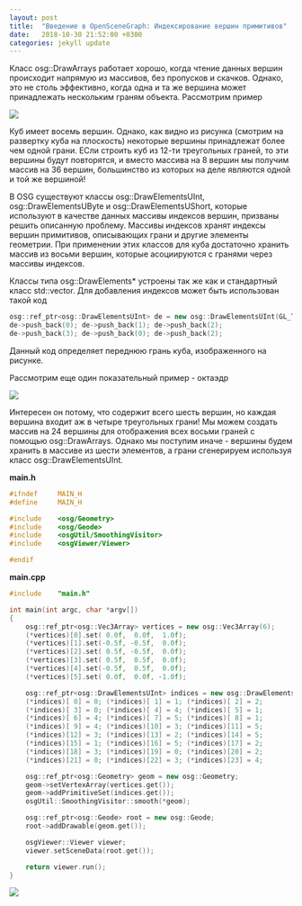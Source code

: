 ```yaml
---
layout: post
title:  "Введение в OpenSceneGraph: Индексирование вершин примитивов"
date:   2018-10-30 21:52:00 +0300
categories: jekyll update
---
```


Класс osg::DrawArrays работает хорошо, когда чтение данных вершин происходит напрямую из массивов, без пропусков и скачков. Однако, это не столь эффективно, когда одна и та же вершина может принадлежать нескольким граням объекта. Рассмотрим пример

![](https://habrastorage.org/webt/yp/is/wm/ypiswmcxzm2uokv9xdreonovmf4.png)

Куб имеет восемь вершин. Однако, как видно из рисунка (смотрим на развертку куба на плоскость) некоторые вершины принадлежат более чем одной грани. ЕСли строить куб из 12-ти треугольных граней, то эти вершины будут повторятся, и вместо массива на 8 вершин мы получим массив на 36 вершин, большинство из которых на деле являются одной и той же вершиной!

В OSG существуют классы osg::DrawElementsUInt, osg::DrawElementsUByte и osg::DrawElementsUShort, которые используют в качестве данных массивы индексов вершин, призваны решить описанную проблему. Массивы индексов хранят индексы вершин примитивов, описывающих грани и другие элементы геометрии. При применении этих классов для куба достаточно хранить массив из восьми вершин, которые асоциируются с гранями через массивы индексов.

Классы типа osg::DrawElements* устроены так же как и стандартный класс std::vector. Для добавления индексов может быть использован такой код

```cpp
osg::ref_ptr<osg::DrawElementsUInt> de = new osg::DrawElementsUInt(GL_TRIANGLES);
de->push_back(0); de->push_back(1); de->push_back(2);
de->push_back(3); de->push_back(0); de->push_back(2); 
```

Данный код определяет переднюю грань куба, изображенного на рисунке. 

Рассмотрим еще один показательный пример - октаэдр

![](https://habrastorage.org/webt/is/cg/3r/iscg3rdq59wftnoy7h1iulgoczk.png)

Интересен он потому, что содержит всего шесть вершин, но каждая вершина входит аж в четыре треугольных грани! Мы можем создать массив на 24 вершины для отображения всех восьми граней с помощью osg::DrawArrays. Однако мы поступим иначе - вершины будем хранить в массиве из шести элементов, а грани сгенерируем используя класс osg::DrawElementsUInt.

**main.h**
```cpp
#ifndef     MAIN_H
#define     MAIN_H

#include    <osg/Geometry>
#include    <osg/Geode>
#include    <osgUtil/SmoothingVisitor>
#include    <osgViewer/Viewer>

#endif
```

**main.cpp**
```cpp
#include    "main.h"

int main(int argc, char *argv[])
{
    osg::ref_ptr<osg::Vec3Array> vertices = new osg::Vec3Array(6);
    (*vertices)[0].set( 0.0f,  0.0f,  1.0f);
    (*vertices)[1].set(-0.5f, -0.5f,  0.0f);
    (*vertices)[2].set( 0.5f, -0.5f,  0.0f);
    (*vertices)[3].set( 0.5f,  0.5f,  0.0f);
    (*vertices)[4].set(-0.5f,  0.5f,  0.0f);
    (*vertices)[5].set( 0.0f,  0.0f, -1.0f);

    osg::ref_ptr<osg::DrawElementsUInt> indices = new osg::DrawElementsUInt(GL_TRIANGLES, 24);
    (*indices)[ 0] = 0; (*indices)[ 1] = 1; (*indices)[ 2] = 2;
    (*indices)[ 3] = 0; (*indices)[ 4] = 4; (*indices)[ 5] = 1;
    (*indices)[ 6] = 4; (*indices)[ 7] = 5; (*indices)[ 8] = 1;
    (*indices)[ 9] = 4; (*indices)[10] = 3; (*indices)[11] = 5;
    (*indices)[12] = 3; (*indices)[13] = 2; (*indices)[14] = 5;
    (*indices)[15] = 1; (*indices)[16] = 5; (*indices)[17] = 2;
    (*indices)[18] = 3; (*indices)[19] = 0; (*indices)[20] = 2;
    (*indices)[21] = 0; (*indices)[22] = 3; (*indices)[23] = 4;

    osg::ref_ptr<osg::Geometry> geom = new osg::Geometry;
    geom->setVertexArray(vertices.get());
    geom->addPrimitiveSet(indices.get());
    osgUtil::SmoothingVisitor::smooth(*geom);

    osg::ref_ptr<osg::Geode> root = new osg::Geode;
    root->addDrawable(geom.get());

    osgViewer::Viewer viewer;
    viewer.setSceneData(root.get());

    return viewer.run();
}
```


![](https://habrastorage.org/webt/wz/xv/bz/wzxvbzdz9uvaakqzgjl6h6en86g.png)

